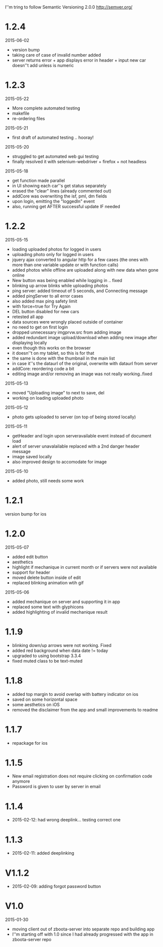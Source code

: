 I''m tring to follow Semantic Versioning 2.0.0
http://semver.org/

# 1.2.4
2015-06-02
* version bump
* taking care of case of invalid number added
 * server returns error + app displays error in header + input new car doesn''t add unless is numeric

# 1.2.3
2015-05-22
* More complete automated testing
* makefile
* re-ordering files

2015-05-21
* first draft of automated testing .. hooray!

2015-05-20
* struggled to get automated web gui testing
* finally resolved it with selenium-webdriver + firefox + not headless

2015-05-18
* get function made parallel
 * in UI showing each car''s get status separately
* erased the "clear" lines (already commented out)
* addCore was overwriting the isf, pml, dm fields
* upon login, emitting the "loggedIn" event
 * also, running get AFTER successful update IF needed

# 1.2.2
2015-05-15
* loading uploaded photos for logged in users
* uploading photo only for logged in users
* jquery ajax converted to angular http for a few cases (the ones with more than one variable update or with function calls)
* added photos while offline are uploaded along with new data when gone online
* New button was being enabled while logging in .. fixed
* blinking up arrow blinks while uploading photos
* ping server: added timeout of 5 seconds, and Connecting message
* added pingServer to all error cases
 * also added max ping safety limit
 * with force=true for Try Again
* DEL button disabled for new cars
* retested all app
* data sources were wrongly placed outside of container
* no need to get on first login
* dropped unnecessary imgprvw.src from adding image
* added redundant image upload/download when adding new image after displaying locally
 * even though this works on the browser
 * it doesn''t on my tablet, so this is for that
 * the same is done with the thumbnail in the main list
  * in case it''s the dataurl of the original, overwrite with dataurl from server
* addCore: reordering code a bit
* editing image and/or removing an image was not really working..fixed

2015-05-13
* moved "Uploading image" to next to save, del
* working on loading uploaded photo

2015-05-12
* photo gets uploaded to server (on top of being stored locally)

2015-05-11
* getHeader and login upon serveravailable event instead of document load
* alert of server unavalailable replaced with a 2nd danger header message
* image saved locally
* also improved design to accomodate for image

2015-05-10
* added photo, still needs some work

# 1.2.1
version bump for ios

# 1.2.0
2015-05-07
* added edit button
* aesthetics
* highlight if mechanique in current month or if servers were not available
* support for header
* moved delete button inside of edit
* replaced blinking animation wtih gif

2015-05-06
* added mechanique on server and supporting it in app
* replaced some text with glyphicons
* added highlighting of invalid mechanique result

# 1.1.9
* blinking down/up arrows were not working. Fixed
* added red background when data date != today
* upgraded to using bootstrap 3.3.4
* fixed muted class to be text-muted

# 1.1.8
* added top margin to avoid overlap with battery indicator on ios
* saved on some horizontal space
* some aesthetics on iOS
* removed the disclaimer from the app and small improvements to readme

# 1.1.7
* repackage for ios

# 1.1.5
* New email registration does not require clicking on confirmation code anymore
* Password is given to user by server in email

# 1.1.4
* 2015-02-12: had wrong deeplink... testing correct one

# 1.1.3
* 2015-02-11: added deeplinking

# V1.1.2
* 2015-02-09: adding forgot password button

# V1.0
2015-01-30
* moving client out of zboota-server into separate repo and building app
* I''m starting off with 1.0 since I had already progressed with the app in zboota-server repo
